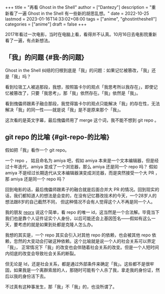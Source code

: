 +++
title = "再看 Ghost in the Shell"
author = ["Dantezy"]
description = "重新看了一遍 Ghost in the Shell 有一些新的胡思乱想。"
date = 2022-10-25
lastmod = 2023-01-16T14:33:02+08:00
tags = ["anime", "ghostintheshell"]
categories = ["anime"]
draft = false
+++

2017年看过一次电影，当时在电脑上看，看得并不认真。10月16日去电影院重新看了一遍，有点新想法。


## 「我」的问题 {#我-的问题}

Ghost in the Shell 纠结的归根到底是「我」的问题：如果记忆被篡改，「我」还是「我」吗？

看到垃圾工人被追那段，我想，按照笛卡尔的观点「我思考所以我存在」，即使记忆被篡改了，只要「我思考」，那「我」依然存在。「我」依然是「我」。

看到傀儡师跟素子融合那段，我觉得笛卡尔的观点只能解决「我」的存在性，无法解决「我」的同一性——就是说「我」是不是原来那个「我」。

这次看的是英文字幕，最后傀儡师用了 merge 这个词，我不能不想到 git repo 。


## git repo 的比喻 {#git-repo-的比喻}

假如把「我」看作一个 git repo。

一个 repo ， 姑且命名为 amiya 吧，假如 amiya 本来是一个文本编辑器，但是经过十年迭代，amiya 变成了一个浏览器，那么 amiya 还是同一个 repo 吗？
假如 amiya 不是经过长期迭代从文本编辑器演变成浏览器，而是突然接受一个大 PR ，那 amiya 还是同一个 repo 吗？

回到电影的话，最后傀儡师跟素子的融合就是后面合并大 PR 的情况。回到现实的话，我们都知道人的想法是会变的，在没有记忆篡改技术的今天，一个28岁人的想法跟8岁的自己截然不同，
但这种情况不会有人觉得这个人不再是同一个人。

我的朋友 [reorx](https://reorx.com/) 说这个简单，看 repo 的唯一 id，这当然是一个合法解。毕竟当下我们也是靠个人证件证实个人身份，以后可能还会上基因签名——假如有这么一天，要考虑的就是如果到处都是克隆人怎么办。

我想的其实是，一个 repo 其实会引入对其他 repo 的依赖，也会被其他 repo 依赖，忽然的大变动会打破这种依赖。这个比喻就是说一个人的社会关系可以界定「我」，
正常情况下「我」的改变也会伴随着社会关系的改变。但是一个人短时间内彻底的改变会导致社会关系的断裂。

但无论是 Id，还是社会关系，都是通过外部条件来确定「我」。这些都不是很牢固，如果我是一个离群索居的人，那随时可能有个人杀了我，拿走我的身份证，然后以我的身份活下去。

不过真有这种事发生，那「我」不「我」的，也没所谓了。